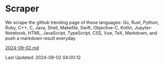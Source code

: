 # Scraper

We scrape the github trending page of these languages: Go, Rust, Python, Ruby, C++, C, Java, Shell, Makefile, Swift, Objective-C, Kotlin, Jupyter-Notebook, HTML, JavaScript, TypeScript, CSS, Vue, TeX, Markdown, and push a markdown result everyday.

[2024-09-02.md](https://github.com/yangwenmai/github-trending-backup/blob/master/2024-09-02.md)

Last Updated: 2024-09-02 04:00:12